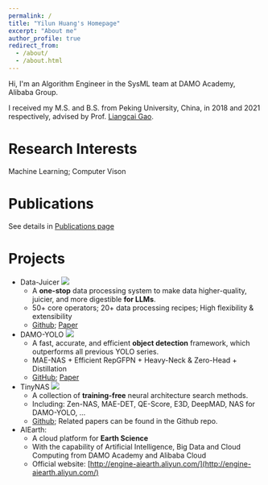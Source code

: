 ```yaml
---
permalink: /
title: "Yilun Huang's Homepage"
excerpt: "About me"
author_profile: true
redirect_from: 
  - /about/
  - /about.html
---
```


Hi, I'm an Algorithm Engineer in the SysML team at DAMO Academy, Alibaba Group.

I received my M.S. and B.S. from Peking University, China, in 2018 and 2021 respectively, advised by Prof. [Liangcai Gao](https://www.icst.pku.edu.cn/xztd/xztd_01/1222616.htm).

Research Interests
======
Machine Learning; Computer Vison

Publications
======
See details in [Publications page](/publications)

Projects
======
* Data-Juicer ![](https://img.shields.io/github/stars/alibaba/data-juicer)
  * A **one-stop** data processing system to make data higher-quality, juicier, and more digestible **for LLMs**.
  * 50+ core operators; 20+ data processing recipes; High flexibility & extensibility
  * [Github](https://github.com/alibaba/data-juicer); [Paper](https://arxiv.org/abs/2309.02033)
* DAMO-YOLO ![](https://img.shields.io/github/stars/tinyvision/DAMO-YOLO)
  * A fast, accurate, and efficient **object detection** framework, which outperforms all previous YOLO series.
  * MAE-NAS + Efficient RepGFPN + Heavy-Neck & Zero-Head + Distillation
  * [GitHub](https://github.com/tinyvision/DAMO-YOLO); [Paper](https://arxiv.org/abs/2211.15444)
* TinyNAS ![](https://img.shields.io/github/stars/alibaba/lightweight-neural-architecture-search)
  * A collection of **training-free** neural architecture search methods.
  * Including: Zen-NAS, MAE-DET, QE-Score, E3D, DeepMAD, NAS for DAMO-YOLO, ...
  * [Github](https://github.com/alibaba/lightweight-neural-architecture-search); Related papers can be found in the Github repo.
* AIEarth:
  * A cloud platform for **Earth Science**
  * With the capability of Artificial Intelligence, Big Data and Cloud Computing from DAMO Academy and Alibaba Cloud
  * Official website: [http://engine-aiearth.aliyun.com/](http://engine-aiearth.aliyun.com/)
